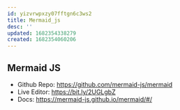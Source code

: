 ```yaml
---
id: yizvrwpxzy07fftgn6c3ws2
title: Mermaid_js
desc: ''
updated: 1682354338279
created: 1682354060206
---
```



## Mermaid JS
- Github Repo:  https://github.com/mermaid-js/mermaid
- Live Editor: https://bit.ly/2UGLgbZ
- Docs: https://mermaid-js.github.io/mermaid/#/
